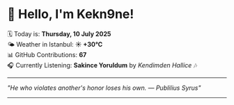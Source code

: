 # 👋 Hello, I'm Kekn9ne!

🗓️ Today is: **Thursday, 10 July 2025**  
🌤️ Weather in Istanbul: **☀️   +30°C**  
📊 GitHub Contributions: **67**  
🎧 Currently Listening: **Sakince Yoruldum** by *Kendimden Hallice* 🎶

---

_"He who violates another's honor loses his own. — *Publilius Syrus*"_

---
